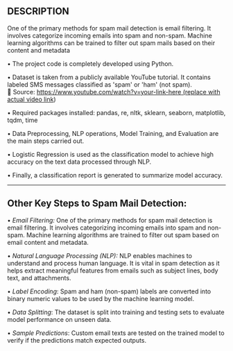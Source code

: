 ## DESCRIPTION
One of the primary methods for spam mail detection is email filtering. It involves categorize incoming emails into spam and non-spam. Machine learning algorithms can be trained to filter out spam mails based on their content and metadata

• The project code is completely developed using Python.

• Dataset is taken from a publicly available YouTube tutorial. It contains labeled SMS messages classified as 'spam' or 'ham' (not spam).  
  📌 Source: [https://www.youtube.com/watch?v=your-link-here (replace with actual video link](https://youtu.be/rxkGItX5gGE?si=oRZKppOMfOAw8sbX))

• Required packages installed: pandas, re, nltk, sklearn, seaborn, matplotlib, tqdm, time

• Data Preprocessing, NLP operations, Model Training, and Evaluation are the main steps carried out.

• Logistic Regression is used as the classification model to achieve high accuracy on the text data processed through NLP.

• Finally, a classification report is generated to summarize model accuracy.

---

## Other Key Steps to Spam Mail Detection:

• *Email Filtering:* One of the primary methods for spam mail detection is email filtering. It involves categorizing incoming emails into spam and non-spam. Machine learning algorithms are trained to filter out spam based on email content and metadata.

• *Natural Language Processing (NLP):* NLP enables machines to understand and process human language. It is vital in spam detection as it helps extract meaningful features from emails such as subject lines, body text, and attachments.

• *Label Encoding*: Spam and ham (non-spam) labels are converted into binary numeric values to be used by the machine learning model.

• *Data Splitting*: The dataset is split into training and testing sets to evaluate model performance on unseen data.

• *Sample Predictions*: Custom email texts are tested on the trained model to verify if the predictions match expected outputs.
